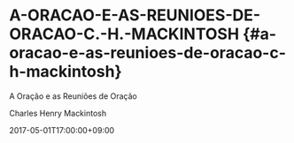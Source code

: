 # A-ORACAO-E-AS-REUNIOES-DE-ORACAO-C.-H.-MACKINTOSH {#a-oracao-e-as-reunioes-de-oracao-c-h-mackintosh}

A Oração e as Reuniões de Oração

Charles Henry Mackintosh

2017-05-01T17:00:00+09:00